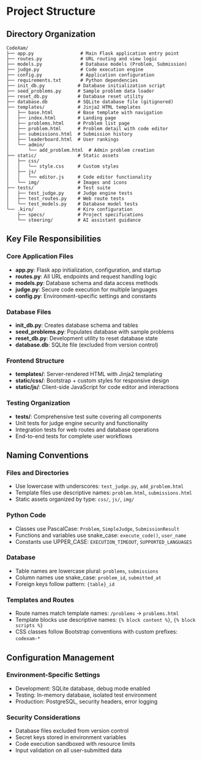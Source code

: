 # Project Structure

## Directory Organization

```
CodeXam/
├── app.py                 # Main Flask application entry point
├── routes.py              # URL routing and view logic
├── models.py              # Database models (Problem, Submission)
├── judge.py               # Code execution engine
├── config.py              # Application configuration
├── requirements.txt       # Python dependencies
├── init_db.py            # Database initialization script
├── seed_problems.py      # Sample problem data loader
├── reset_db.py           # Database reset utility
├── database.db           # SQLite database file (gitignored)
├── templates/            # Jinja2 HTML templates
│   ├── base.html         # Base template with navigation
│   ├── index.html        # Landing page
│   ├── problems.html     # Problem list page
│   ├── problem.html      # Problem detail with code editor
│   ├── submissions.html  # Submission history
│   ├── leaderboard.html  # User rankings
│   └── admin/
│       └── add_problem.html  # Admin problem creation
├── static/               # Static assets
│   ├── css/
│   │   └── style.css     # Custom styles
│   ├── js/
│   │   └── editor.js     # Code editor functionality
│   └── img/              # Images and icons
├── tests/                # Test suite
│   ├── test_judge.py     # Judge engine tests
│   ├── test_routes.py    # Web route tests
│   └── test_models.py    # Database model tests
└── .kiro/                # Kiro configuration
    ├── specs/            # Project specifications
    └── steering/         # AI assistant guidance
```

## Key File Responsibilities

### Core Application Files
- **app.py**: Flask app initialization, configuration, and startup
- **routes.py**: All URL endpoints and request handling logic
- **models.py**: Database schema and data access methods
- **judge.py**: Secure code execution for multiple languages
- **config.py**: Environment-specific settings and constants

### Database Files
- **init_db.py**: Creates database schema and tables
- **seed_problems.py**: Populates database with sample problems
- **reset_db.py**: Development utility to reset database state
- **database.db**: SQLite file (excluded from version control)

### Frontend Structure
- **templates/**: Server-rendered HTML with Jinja2 templating
- **static/css/**: Bootstrap + custom styles for responsive design
- **static/js/**: Client-side JavaScript for code editor and interactions

### Testing Organization
- **tests/**: Comprehensive test suite covering all components
- Unit tests for judge engine security and functionality
- Integration tests for web routes and database operations
- End-to-end tests for complete user workflows

## Naming Conventions

### Files and Directories
- Use lowercase with underscores: `test_judge.py`, `add_problem.html`
- Template files use descriptive names: `problem.html`, `submissions.html`
- Static assets organized by type: `css/`, `js/`, `img/`

### Python Code
- Classes use PascalCase: `Problem`, `SimpleJudge`, `SubmissionResult`
- Functions and variables use snake_case: `execute_code()`, `user_name`
- Constants use UPPER_CASE: `EXECUTION_TIMEOUT`, `SUPPORTED_LANGUAGES`

### Database
- Table names are lowercase plural: `problems`, `submissions`
- Column names use snake_case: `problem_id`, `submitted_at`
- Foreign keys follow pattern: `{table}_id`

### Templates and Routes
- Route names match template names: `/problems` → `problems.html`
- Template blocks use descriptive names: `{% block content %}`, `{% block scripts %}`
- CSS classes follow Bootstrap conventions with custom prefixes: `codexam-*`

## Configuration Management

### Environment-Specific Settings
- Development: SQLite database, debug mode enabled
- Testing: In-memory database, isolated test environment  
- Production: PostgreSQL, security headers, error logging

### Security Considerations
- Database files excluded from version control
- Secret keys stored in environment variables
- Code execution sandboxed with resource limits
- Input validation on all user-submitted data